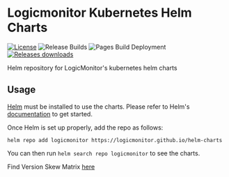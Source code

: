 # Logicmonitor Kubernetes Helm Charts
[![License](https://img.shields.io/github/license/logicmonitor/helm-charts)](https://github.com/logicmonitor/helm-charts/blob/master/LICENSE) ![Release Builds](https://github.com/logicmonitor/helm-charts/actions/workflows/release.yml/badge.svg?branch=main) ![Pages Build Deployment](https://github.com/logicmonitor/helm-charts/actions/workflows/pages/pages-build-deployment/badge.svg) [![Releases downloads](https://img.shields.io/github/downloads/logicmonitor/helm-charts/total.svg)](https://github.com/logicmonitor/helm-charts/releases)
<br>

Helm repository for LogicMonitor's kubernetes helm charts

## Usage

[Helm](https://helm.sh) must be installed to use the charts.
Please refer to Helm's [documentation](https://helm.sh/docs/) to get started.

Once Helm is set up properly, add the repo as follows:

```console
helm repo add logicmonitor https://logicmonitor.github.io/helm-charts
```

You can then run `helm search repo logicmonitor` to see the charts.

Find Version Skew Matrix [here](https://github.com/logicmonitor/helm-charts/blob/gh-pages/VERSION-SKEW-MATRIX.md)
